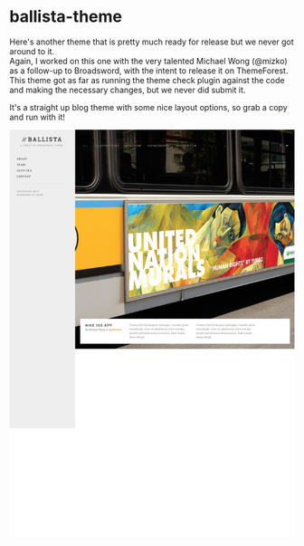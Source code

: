 # ballista-theme

Here's another theme that is pretty much ready for release but we never got around to it.  
Again, I worked on this one with the very talented Michael Wong (@mizko) as a follow-up to Broadsword, with the intent to release it on ThemeForest.  This theme got as far as running the theme check plugin against the code and making the necessary changes, but we never did submit it.

It's a straight up blog theme with some nice layout options, so grab a copy and run with it!

![Ballista Screenshot 1](ballista.jpg?raw=True "Ballista Screenshot")
